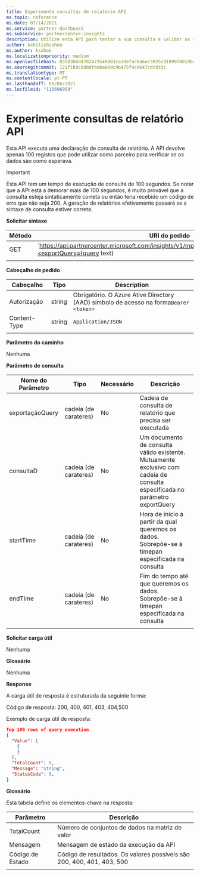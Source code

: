 ```yaml
---
title: Experimente consultas de relatório API
ms.topic: reference
ms.date: 07/14/2021
ms.service: partner-dashboard
ms.subservice: partnercenter-insights
description: Utilize esta API para testar a sua consulta e validar os resultados em insights do Partner Center.
author: kshitishsahoo
ms.author: ksahoo
ms.localizationpriority: medium
ms.openlocfilehash: 8358366d4782473549403ca3def4c6a6ec3825c91899f401d6dc44b5a9192ea9
ms.sourcegitcommit: 121f1b9cbd88faeba60dc9b475f9c0647cdc933c
ms.translationtype: MT
ms.contentlocale: pt-PT
ms.lasthandoff: 08/06/2021
ms.locfileid: "115696959"
---
```

# <a name="try-report-queries-api"></a>Experimente consultas de relatório API

Esta API executa uma declaração de consulta de relatório. A API devolve apenas 100 registos que pode utilizar como parceiro para verificar se os dados são como esperava.

> [!IMPORTANT]
> Esta API tem um tempo de execução de consulta de 100 segundos. Se notar que a API está a demorar mais de 100 segundos, é muito provável que a consulta esteja sintaticamente correta ou então teria recebido um código de erro que não seja 200. A geração de relatórios efetivamente passará se a sintaxe de consulta estiver correta.

**Solicitar sintaxe**

|    Método    |    URI do pedido    |
|    ----    |    ----    |
|    GET    |    `https://api.partnercenter.microsoft.com/insights/v1/mpn/ScheduledQueries/testQueryResult?<exportQuery={query text}|queryId={queryId}>`    |
|        |        |

**Cabeçalho de pedido**

|    Cabeçalho    |    Tipo    |    Description    |
|    ----    |    ----    |    ----    |
|    Autorização    |    string    |    Obrigatório. O Azure Ative Directory (AAD) símbolo de acesso na forma`Bearer <token>`    |
|    Content-Type    |    string    |    `Application/JSON`    |
|        |        |        |

**Parâmetro do caminho**

Nenhuma

**Parâmetro de consulta**

|    Nome do Parâmetro    |    Tipo    |    Necessário    |    Descrição    |
|    ----    |    ----    |    ----    |    ----    |
|    exportaçãoQuery     |    cadeia (de carateres)    |    No    |    Cadeia de consulta de relatório que precisa ser executada     |
|    consultaD     |    cadeia (de carateres)    |    No    |    Um documento de consulta válido existente. Mutuamente exclusivo com cadeia de consulta especificada no parâmetro exportQuery    |
|    startTime     |    cadeia (de carateres)    |    No    |    Hora de início a partir da qual queremos os dados. Sobrepõe-se à timepan especificada na consulta    |
|    endTime     |    cadeia (de carateres)    |    No    |    Fim do tempo até que queremos os dados. Sobrepõe-se à timepan especificada na consulta    |
|        |        |        |        |

**Solicitar carga útil**

Nenhuma

**Glossário**

Nenhuma

**Response**

A carga útil de resposta é estruturada da seguinte forma:

Código de resposta: 200, 400, 401, 403, 404,500

Exemplo de carga útil de resposta:

```json
Top 100 rows of query execution 
{ 
  "Value": [ 
    { 
    } 
  ], 
  "TotalCount": 0, 
  "Message": "string", 
  "StatusCode": 0, 
} 
```

**Glossário**

Esta tabela define os elementos-chave na resposta:

|    Parâmetro    |    Descrição    |
|    ----    |    ----    |
|    TotalCount     |    Número de conjuntos de dados na matriz de valor     |
|    Mensagem     |    Mensagem de estado da execução da API     |
|    Código de Estado     |    Código de resultados. Os valores possíveis são 200, 400, 401, 403, 500     |
|        |        |
